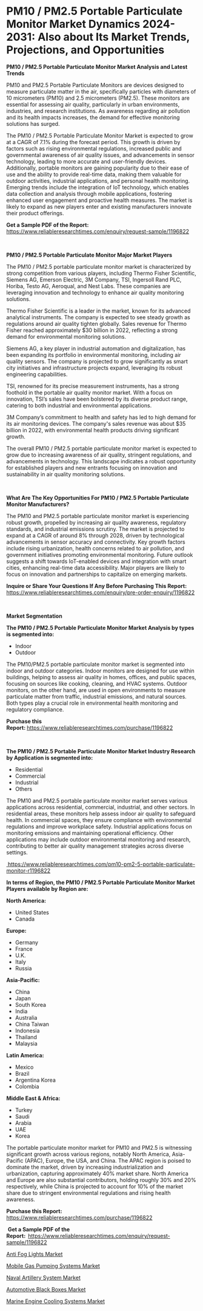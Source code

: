 <p><h1>PM10 / PM2.5 Portable Particulate Monitor Market Dynamics 2024-2031: Also about Its Market Trends, Projections, and Opportunities</h1></p><p><strong>PM10 / PM2.5 Portable Particulate Monitor Market Analysis and Latest Trends</strong></p>
<p><p>PM10 and PM2.5 Portable Particulate Monitors are devices designed to measure particulate matter in the air, specifically particles with diameters of 10 micrometers (PM10) and 2.5 micrometers (PM2.5). These monitors are essential for assessing air quality, particularly in urban environments, industries, and research institutions. As awareness regarding air pollution and its health impacts increases, the demand for effective monitoring solutions has surged.</p><p>The PM10 / PM2.5 Portable Particulate Monitor Market is expected to grow at a CAGR of 7.1% during the forecast period. This growth is driven by factors such as rising environmental regulations, increased public and governmental awareness of air quality issues, and advancements in sensor technology, leading to more accurate and user-friendly devices. Additionally, portable monitors are gaining popularity due to their ease of use and the ability to provide real-time data, making them valuable for outdoor activities, industrial applications, and personal health monitoring. Emerging trends include the integration of IoT technology, which enables data collection and analysis through mobile applications, fostering enhanced user engagement and proactive health measures. The market is likely to expand as new players enter and existing manufacturers innovate their product offerings.</p></p>
<p><strong>Get a Sample PDF of the Report:&nbsp;</strong> <a href="https://www.reliableresearchtimes.com/enquiry/request-sample/1196822?utm_campaign=1572&utm_medium=2&utm_source=Github&utm_content=ia&utm_term=16102024&utm_id=pm10-pm25-portable-particulate-monitor">https://www.reliableresearchtimes.com/enquiry/request-sample/1196822</a></p>
<p>&nbsp;</p>
<p><strong>PM10 / PM2.5 Portable Particulate Monitor Major Market Players</strong></p>
<p><p>The PM10 / PM2.5 portable particulate monitor market is characterized by strong competition from various players, including Thermo Fisher Scientific, Siemens AG, Emerson Electric, 3M Company, TSI, Ingersoll Rand PLC, Horiba, Testo AG, Aeroqual, and Nest Labs. These companies are leveraging innovation and technology to enhance air quality monitoring solutions.</p><p>Thermo Fisher Scientific is a leader in the market, known for its advanced analytical instruments. The company is expected to see steady growth as regulations around air quality tighten globally. Sales revenue for Thermo Fisher reached approximately $30 billion in 2022, reflecting a strong demand for environmental monitoring solutions.</p><p>Siemens AG, a key player in industrial automation and digitalization, has been expanding its portfolio in environmental monitoring, including air quality sensors. The company is projected to grow significantly as smart city initiatives and infrastructure projects expand, leveraging its robust engineering capabilities.</p><p>TSI, renowned for its precise measurement instruments, has a strong foothold in the portable air quality monitor market. With a focus on innovation, TSI’s sales have been bolstered by its diverse product range, catering to both industrial and environmental applications.</p><p>3M Company’s commitment to health and safety has led to high demand for its air monitoring devices. The company's sales revenue was about $35 billion in 2022, with environmental health products driving significant growth.</p><p>The overall PM10 / PM2.5 portable particulate monitor market is expected to grow due to increasing awareness of air quality, stringent regulations, and advancements in technology. This landscape indicates a robust opportunity for established players and new entrants focusing on innovation and sustainability in air quality monitoring solutions.</p></p>
<p>&nbsp;</p>
<p><strong>What Are The Key Opportunities For PM10 / PM2.5 Portable Particulate Monitor Manufacturers?</strong></p>
<p><p>The PM10 and PM2.5 portable particulate monitor market is experiencing robust growth, propelled by increasing air quality awareness, regulatory standards, and industrial emissions scrutiny. The market is projected to expand at a CAGR of around 8% through 2028, driven by technological advancements in sensor accuracy and connectivity. Key growth factors include rising urbanization, health concerns related to air pollution, and government initiatives promoting environmental monitoring. Future outlook suggests a shift towards IoT-enabled devices and integration with smart cities, enhancing real-time data accessibility. Major players are likely to focus on innovation and partnerships to capitalize on emerging markets.</p></p>
<p><strong>Inquire or Share Your Questions If Any Before Purchasing This Report:</strong> <a href="https://www.reliableresearchtimes.com/enquiry/pre-order-enquiry/1196822?utm_campaign=1572&utm_medium=2&utm_source=Github&utm_content=ia&utm_term=16102024&utm_id=pm10-pm25-portable-particulate-monitor">https://www.reliableresearchtimes.com/enquiry/pre-order-enquiry/1196822</a></p>
<p>&nbsp;</p>
<p><strong>Market Segmentation</strong></p>
<p><strong>The PM10 / PM2.5 Portable Particulate Monitor Market Analysis by types is segmented into:</strong></p>
<p><ul><li>Indoor</li><li>Outdoor</li></ul></p>
<p><p>The PM10/PM2.5 portable particulate monitor market is segmented into indoor and outdoor categories. Indoor monitors are designed for use within buildings, helping to assess air quality in homes, offices, and public spaces, focusing on sources like cooking, cleaning, and HVAC systems. Outdoor monitors, on the other hand, are used in open environments to measure particulate matter from traffic, industrial emissions, and natural sources. Both types play a crucial role in environmental health monitoring and regulatory compliance.</p></p>
<p><strong>Purchase this Report:&nbsp;</strong><a href="https://www.reliableresearchtimes.com/purchase/1196822?utm_campaign=1572&utm_medium=2&utm_source=Github&utm_content=ia&utm_term=16102024&utm_id=pm10-pm25-portable-particulate-monitor">https://www.reliableresearchtimes.com/purchase/1196822</a></p>
<p>&nbsp;</p>
<p><strong>The PM10 / PM2.5 Portable Particulate Monitor Market Industry Research by Application is segmented into:</strong></p>
<p><ul><li>Residential</li><li>Commercial</li><li>Industrial</li><li>Others</li></ul></p>
<p><p>The PM10 and PM2.5 portable particulate monitor market serves various applications across residential, commercial, industrial, and other sectors. In residential areas, these monitors help assess indoor air quality to safeguard health. In commercial spaces, they ensure compliance with environmental regulations and improve workplace safety. Industrial applications focus on monitoring emissions and maintaining operational efficiency. Other applications may include outdoor environmental monitoring and research, contributing to better air quality management strategies across diverse settings.</p></p>
<p><a href="https://www.reliableresearchtimes.com/pm10-pm2-5-portable-particulate-monitor-r1196822?utm_campaign=1572&utm_medium=2&utm_source=Github&utm_content=ia&utm_term=16102024&utm_id=pm10-pm25-portable-particulate-monitor">&nbsp;https://www.reliableresearchtimes.com/pm10-pm2-5-portable-particulate-monitor-r1196822</a></p>
<p><strong>In terms of Region, the PM10 / PM2.5 Portable Particulate Monitor Market Players available by Region are:</strong></p>
<p>
    <p> <strong> North America: </strong>
        <ul>
            <li>United States</li>
            <li>Canada</li>
        </ul>
        </p> 
    <p> <strong> Europe: </strong>
        <ul>
            <li>Germany</li>
            <li>France</li>
            <li>U.K.</li>
            <li>Italy</li>
            <li>Russia</li>
        </ul>
        </p> 
    <p> <strong> Asia-Pacific: </strong>
        <ul>
            <li>China</li>
            <li>Japan</li>
            <li>South Korea</li>
            <li>India</li>
            <li>Australia</li>
            <li>China Taiwan</li>
            <li>Indonesia</li>
            <li>Thailand</li>
            <li>Malaysia</li>
        </ul>
        </p> 
    <p> <strong> Latin America: </strong>
        <ul>
            <li>Mexico</li>
            <li>Brazil</li>
            <li>Argentina Korea</li>
            <li>Colombia</li>
        </ul>
        </p> 
    <p> <strong> Middle East & Africa: </strong>
        <ul>
            <li>Turkey</li>
            <li>Saudi</li>
            <li>Arabia</li>
            <li>UAE</li>
            <li>Korea</li>
        </ul>
    </p>
    </p>
<p><p>The portable particulate monitor market for PM10 and PM2.5 is witnessing significant growth across various regions, notably North America, Asia-Pacific (APAC), Europe, the USA, and China. The APAC region is poised to dominate the market, driven by increasing industrialization and urbanization, capturing approximately 40% market share. North America and Europe are also substantial contributors, holding roughly 30% and 20% respectively, while China is projected to account for 10% of the market share due to stringent environmental regulations and rising health awareness.</p></p>
<p><strong>Purchase this Report: </strong><a href="https://www.reliableresearchtimes.com/purchase/1196822?utm_campaign=1572&utm_medium=2&utm_source=Github&utm_content=ia&utm_term=16102024&utm_id=pm10-pm25-portable-particulate-monitor">https://www.reliableresearchtimes.com/purchase/1196822</a></p>
<p>&nbsp;<strong>Get a Sample PDF of the Report:&nbsp;&nbsp;</strong><a href="https://www.reliableresearchtimes.com/enquiry/request-sample/1196822?utm_campaign=1572&utm_medium=2&utm_source=Github&utm_content=ia&utm_term=16102024&utm_id=pm10-pm25-portable-particulate-monitor">https://www.reliableresearchtimes.com/enquiry/request-sample/1196822</a></p>
<p><strong></strong></p>
<p><p><a href="https://www.linkedin.com/pulse/unlocking-growth-potential-strategic-analysis-anti-fog-lights-8luze?trk=public_post_embed_feed-article-content&utm_campaign=1572&utm_medium=2&utm_source=Github&utm_content=ia&utm_term=16102024&utm_id=pm10-pm25-portable-particulate-monitor">Anti Fog Lights Market</a></p><p><a href="https://www.linkedin.com/pulse/comprehensive-mobile-gas-pumping-systems-market-report-dy2we?trk=public_post_embed_feed-article-content&utm_campaign=1572&utm_medium=2&utm_source=Github&utm_content=ia&utm_term=16102024&utm_id=pm10-pm25-portable-particulate-monitor">Mobile Gas Pumping Systems Market</a></p><p><a href="https://www.linkedin.com/pulse/emerging-technologies-reshaping-naval-artillery-system-qze4e?trk=public_post_embed_feed-article-content&utm_campaign=1572&utm_medium=2&utm_source=Github&utm_content=ia&utm_term=16102024&utm_id=pm10-pm25-portable-particulate-monitor">Naval Artillery System Market</a></p><p><a href="https://www.linkedin.com/pulse/automotive-black-boxes-market-refracting-trends-consumer-49m0e?trk=public_post_embed_feed-article-content&utm_campaign=1572&utm_medium=2&utm_source=Github&utm_content=ia&utm_term=16102024&utm_id=pm10-pm25-portable-particulate-monitor">Automotive Black Boxes Market</a></p><p><a href="https://www.linkedin.com/pulse/future-marine-engine-cooling-systems-market-global-forecast-pwwre?trk=public_post_embed_feed-article-content&utm_campaign=1572&utm_medium=2&utm_source=Github&utm_content=ia&utm_term=16102024&utm_id=pm10-pm25-portable-particulate-monitor">Marine Engine Cooling Systems Market</a></p></p>